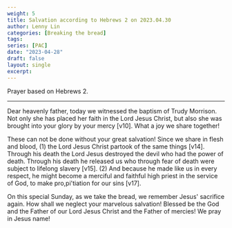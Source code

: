 ```yaml
---
weight: 5
title: Salvation according to Hebrews 2 on 2023.04.30
author: Lenny Lin
categories: [Breaking the bread]
tags: 
series: [PAC]
date: "2023-04-28"
draft: false
layout: single
excerpt: 
---
```


Prayer based on Hebrews 2.
<!--more-->
----

Dear heavenly father, today we witnessed the baptism of Trudy Morrison. Not only she has placed her faith in the Lord Jesus Christ, but also she was brought into your glory by your mercy [v10]. What a joy we share together! 

These can not be done without your great salvation! Since we share in flesh and blood, (1) the Lord Jesus Christ partook of the same things [v14]. Through his death the Lord Jesus destroyed the devil who had the power of death.  Through his death he released us who through fear of death were subject to lifelong slavery [v15].  (2) And because he made like us in every respect, he might become a merciful and faithful high priest in the service of God, to make pro,pi'tiation for our sins [v17].  

On this special Sunday, as we take the bread, we remember Jesus' sacrifice again. How shall we neglect your marvelous salvation!  Blessed be the God and the Father of our Lord Jesus Christ and the Father of mercies! We pray in Jesus name!

  
  

